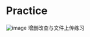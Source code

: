 # Practice
![image](https://github.com/K423/Practice/assets/37209805/fcab0c34-0017-4164-8588-13874047a793)
增删改查与文件上传练习
